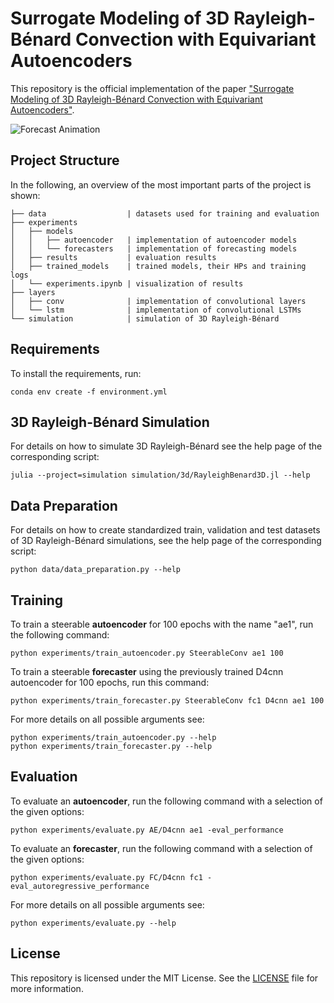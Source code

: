 # Surrogate Modeling of 3D Rayleigh-Bénard Convection with Equivariant Autoencoders

This repository is the official implementation of the paper ["Surrogate Modeling of 3D Rayleigh-Bénard Convection with Equivariant Autoencoders"](https://arxiv.org/abs/2505.13569). 

![Forecast Animation](https://github.com/user-attachments/assets/7522f0e1-abd1-497a-91db-cd27129ca033)

## Project Structure
In the following, an overview of the most important parts of the project is shown:
```
├── data                  | datasets used for training and evaluation
├── experiments          
│   ├── models           
│   │   ├── autoencoder   | implementation of autoencoder models
│   │   └── forecasters   | implementation of forecasting models
│   ├── results           | evaluation results
│   ├── trained_models    | trained models, their HPs and training logs
│   └── experiments.ipynb | visualization of results
├── layers
│   ├── conv              | implementation of convolutional layers
│   └── lstm              | implementation of convolutional LSTMs
└── simulation            | simulation of 3D Rayleigh-Bénard
```

## Requirements

To install the requirements, run:

```setup
conda env create -f environment.yml
```


## 3D Rayleigh-Bénard Simulation
For details on how to simulate 3D Rayleigh-Bénard see the help page of the corresponding script:
```
julia --project=simulation simulation/3d/RayleighBenard3D.jl --help
```

## Data Preparation
For details on how to create standardized train, validation and test datasets of 3D Rayleigh-Bénard simulations, see the help page of the corresponding script:
```
python data/data_preparation.py --help
```

## Training

To train a steerable **autoencoder** for 100 epochs with the name "ae1", run the following command:

```train
python experiments/train_autoencoder.py SteerableConv ae1 100
```

To train a steerable **forecaster** using the previously trained D4cnn autoencoder for 100 epochs, run this command:

```train
python experiments/train_forecaster.py SteerableConv fc1 D4cnn ae1 100
```

For more details on all possible arguments see: 
```
python experiments/train_autoencoder.py --help
python experiments/train_forecaster.py --help
```

## Evaluation

To evaluate an **autoencoder**, run the following command with a selection of the given options:

```eval
python experiments/evaluate.py AE/D4cnn ae1 -eval_performance
```

To evaluate an **forecaster**, run the following command with a selection of the given options:

```eval
python experiments/evaluate.py FC/D4cnn fc1 -eval_autoregressive_performance
```

For more details on all possible arguments see: 
```
python experiments/evaluate.py --help
```


<!-- ## Pre-trained Models

You can download pretrained models here:

- [My awesome model](https://drive.google.com/mymodel.pth) trained on ImageNet using parameters x,y,z. 

>📋  Give a link to where/how the pretrained models can be downloaded and how they were trained (if applicable).  Alternatively you can have an additional column in your results table with a link to the models.

## Results

Our model achieves the following performance on :

### [Image Classification on ImageNet](https://paperswithcode.com/sota/image-classification-on-imagenet)

| Model name         | Top 1 Accuracy  | Top 5 Accuracy |
| ------------------ |---------------- | -------------- |
| My awesome model   |     85%         |      95%       |

>📋  Include a table of results from your paper, and link back to the leaderboard for clarity and context. If your main result is a figure, include that figure and link to the command or notebook to reproduce it. 


## Contributing

>📋  Pick a licence and describe how to contribute to your code repository.  -->

## License

This repository is licensed under the MIT License. See the [LICENSE](LICENSE) file for more information.
